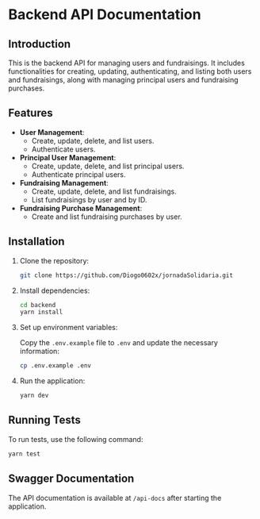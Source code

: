 # Backend API Documentation

## Introduction

This is the backend API for managing users and fundraisings. It includes functionalities for creating, updating, authenticating, and listing both users and fundraisings, along with managing principal users and fundraising purchases.

## Features

- **User Management**:
  - Create, update, delete, and list users.
  - Authenticate users.
- **Principal User Management**:
  - Create, update, delete, and list principal users.
  - Authenticate principal users.
- **Fundraising Management**:
  - Create, update, delete, and list fundraisings.
  - List fundraisings by user and by ID.
- **Fundraising Purchase Management**:
  - Create and list fundraising purchases by user.

## Installation

1. Clone the repository:

    ```sh
    git clone https://github.com/Diogo0602x/jornadaSolidaria.git
    ```

2. Install dependencies:

    ```sh
    cd backend
    yarn install
    ```

3. Set up environment variables:

    Copy the `.env.example` file to `.env` and update the necessary information:

    ```sh
    cp .env.example .env
    ```

4. Run the application:

    ```sh
    yarn dev
    ```

## Running Tests

To run tests, use the following command:

```sh
yarn test
```

## Swagger Documentation

The API documentation is available at `/api-docs` after starting the application.
